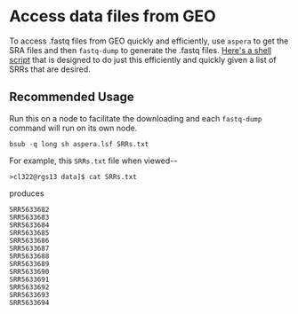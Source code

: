 <br><br>
# Access data files from GEO

To access .fastq files from GEO quickly and efficiently, use `aspera`
to get the SRA files and then `fastq-dump` to generate the .fastq files. 
[Here's a shell script](https://raw.githubusercontent.com/aryeelab/LabGuide/master/shell/aspera.lsf)
that is designed to do just this efficiently and quickly
given a list of SRRs that are desired.

## Recommended Usage
Run this on a node to facilitate the downloading and each `fastq-dump` command will run
on its own node. 

```
bsub -q long sh aspera.lsf SRRs.txt
```

For example, this `SRRs.txt` file when viewed--
```
>cl322@rgs13 data]$ cat SRRs.txt 
```
produces
```
SRR5633682
SRR5633683
SRR5633684
SRR5633685
SRR5633686
SRR5633687
SRR5633688
SRR5633689
SRR5633690
SRR5633691
SRR5633692
SRR5633693
SRR5633694
```
<br><br>